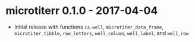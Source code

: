 # microtiterr 0.1.0 - 2017-04-04

* Initial release with functions `is.well`, `microtiter_data_frame`, `microtiter_tibble`, `row_letters`, `well_column`, `well_label`, and `well_row`
